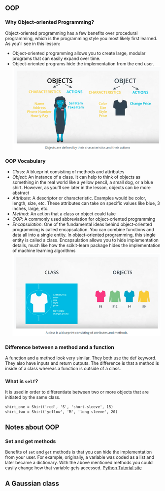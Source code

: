 ## OOP
### Why Object-oriented Programming?
Object-oriented programming has a few benefits over procedural programming, which is the programming style you most likely first learned. As you'll see in this lesson:
* Object-oriented programming allows you to create large, modular programs that can easily expand over time.
* Object-oriented programs hide the implementation from the end user.
![oop](screenshots/oop_1.png "object-oriented programming")
### OOP Vocabulary
* *Class*: A blueprint consisting of methods and attributes
* *Object*: An instance of a class. It can help to think of objects as something in the real world like a yellow pencil, a small dog, or a blue shirt. However, as you'll see later in the lesson, objects can be more abstract
* *Attribute*: A descriptor or characteristic. Examples would be color, length, size, etc. These attributes can take on specific values like blue, 3 inches, large, etc.
* *Method*: An action that a class or object could take
* *OOP*: A commonly used abbreviation for object-oriented programming
* *Encapsulation*: One of the fundamental ideas behind object-oriented programming is called encapsulation. You can combine functions and data all into a single entity. In object-oriented programming, this single entity is called a class. Encapsulation allows you to hide implementation details, much like how the scikit-learn package hides the implementation of machine learning algorithms 
![oop](screenshots/oop_2.png "oop 2")
### Difference between a method and a function
A function and a method look very similar. They both use the def keyword. They also have inputs and return outputs. The difference is that a method is inside of a class whereas a function is outside of a class.
### What is ```self```?
It is used in order to differentiate between two or more objects that are initiated by the same class.
```
shirt_one = Shirt('red', 'S', 'short-sleeve', 15)
shirt_two = Shirt('yellow', 'M', 'long-sleeve', 20)
```
## Notes about OOP
### Set and get methods
Benefits of ```set``` and ```get``` methods is that you can hide the implementation from your user. For example, originally, a variable was coded as a list and later became a dictionary. With the above mentioned methods you could easily change how that variable gets accessed.
[Python Tutorial site](https://python-course.eu/oop/properties-vs-getters-and-setters.php)
## A Gaussian class
